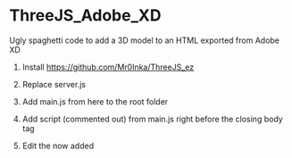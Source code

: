 # ThreeJS_Adobe_XD

Ugly spaghetti code to add a 3D model to an HTML exported from Adobe XD

1. Install https://github.com/Mr0Inka/ThreeJS_ez

2. Replace server.js

3. Add main.js from here to the root folder

4. Add script (commented out) from main.js right before the closing body tag

5. Edit the now added <script> with the correct obj. and .png texture
  
6. Edit in the right class (as exported from Adobe XD)

7. Done
